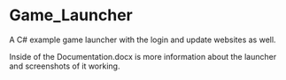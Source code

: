 # Game_Launcher
A C# example game launcher with the login and update websites as well.

Inside of the Documentation.docx is more information about the launcher and screenshots of it working.
